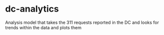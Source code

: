 # dc-analytics

Analysis model that takes the 311 requests reported in the DC and looks for trends within the data and plots them
